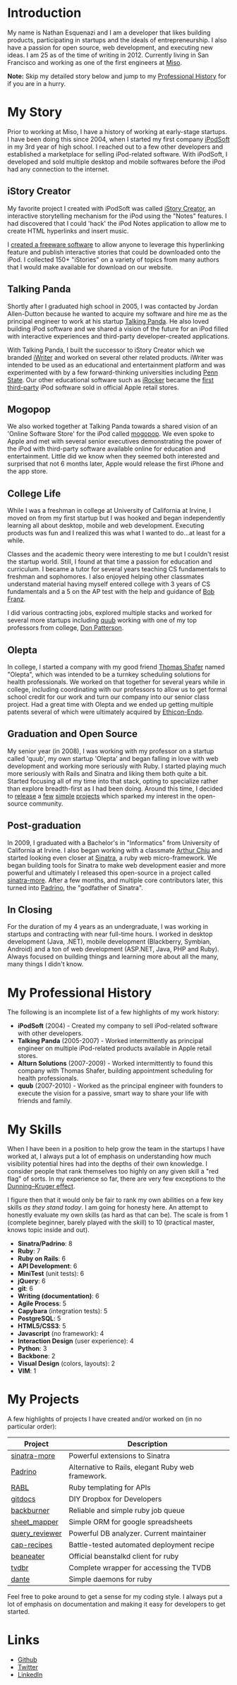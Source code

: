 # Introduction

My name is Nathan Esquenazi and I am a developer that likes building products, 
participating in startups and the ideals of entrepreneurship. I also have a passion for open source,
web development, and executing new ideas. I am 25 as of the time of writing in 2012. 
Currently living in San Francisco and working as one of the first engineers at [Miso](http://gomiso.com).

**Note:** Skip my detailed story below and 
jump to my [Professional History](#my-professional-history)
for if you are in a hurry. 

# My Story

Prior to working at Miso, I have a history of working at early-stage startups. 
I have been doing this since 2004, when I started my first company 
[iPodSoft](http://www.ipodsoft.com/site/pmwiki.php) in my 3rd year of high school. 
I reached out to a few other developers and established a marketplace for selling iPod-related software. 
With iPodSoft, I developed and sold multiple desktop and mobile softwares 
before the iPod had any connection to the internet. 

## iStory Creator

My favorite project I created with iPodSoft was 
called [iStory Creator](http://en.wikipedia.org/wiki/IStory), an interactive
storytelling mechanism for the iPod using the "Notes" features. I had
discovered that I could 'hack' the iPod Notes application
to allow me to create HTML hyperlinks and insert music. 

I [created a freeware software](http://forums.ilounge.com/ipod-classic-legacy-ipods/21018-interactive-games-istory-creator.html) 
to allow anyone to leverage this hyperlinking feature and
publish interactive stories that could be downloaded onto the iPod. 
I collected 150+ "iStories" on a variety of topics 
from many authors that I would make available for download on our website.

## Talking Panda

Shortly after I graduated high school in 2005, I was contacted by Jordan Allen-Dutton
because he wanted to acquire my software and hire me as the principal engineer to work at his startup 
[Talking Panda](http://www.talkingpanda.com/index.html). He also loved building
iPod software and we shared a vision of the future for an iPod filled
with interactive experiences and third-party developer-created applications. 

With Talking Panda, I built the successor to iStory Creator which we branded 
[iWriter](http://talkingpanda.com/iwriter) and worked on several other related products. 
iWriter was intended to be used as an educational and entertainment platform and
was experimented with by a few forward-thinking
universities including [Penn State](http://ets.tlt.psu.edu/white-papers/iwriter-hot-team-results/).
Our other educational software such as [iRocker](http://talkingpanda.com/irocker.php) became the 
[first third-party](http://www.macnn.com/reviews/ibar-and-irocker.html)
iPod software sold in official Apple retail stores. 

## Mogopop

We also worked together at Talking Panda towards a shared vision of an 'Online Software Store' 
for the iPod called [mogopop](http://www.ilounge.com/index.php/reviews/entry/mogopop-inc-mogopopcom-beta/). 
We even spoke to Apple and met with several senior executives demonstrating the power
of the iPod with third-party software available online for education and entertainment. 
Little did we know when they seemed both interested and surprised
that not 6 months later, Apple would release the first iPhone and the app store.

## College Life

While I was a freshman in college at University of California at Irvine, I moved on 
from my first startup but I was hooked and began independently learning all about desktop, mobile and
web development. Executing products was fun and I realized this was
what I wanted to do...at least for a while. 

Classes and the academic theory were interesting to me but I couldn't resist the startup world.
Still, I found at that time a passion for education and curriculum. I became a tutor for several years
teaching CS fundamentals to freshman and sophomores. I also enjoyed helping
other classmates understand material having
myself entered college with 3 years of CS fundamentals and a 5 on the AP test
with the help and guidance of [Bob Franz](http://www.lasv.org/laaefamily/advisors/rfranz.htm).

I did various contracting jobs, explored multiple stacks and worked for several more startups including 
[quub](http://techcrunch.com/2009/04/27/quub-a-micromessaging-service-that-asks-what-are-you-doing-and-means-it/)
working with one of my top professors from college, 
[Don Patterson](http://www.ics.uci.edu/faculty/profiles/view_faculty.php?ucinetid=djpatter).

## Olepta

In college, I started a company with my good friend [Thomas Shafer](https://github.com/growlypants) 
named "Olepta", which was intended to be a turnkey scheduling solutions for health professionals. 
We worked on that together for several years while in college, including coordinating with our professors
to allow us to get formal school credit for our work and turn our company into our senior class project.
Had a great time with Olepta and we ended up getting multiple patents several of which 
were ultimately acquired by [Ethicon-Endo](http://www.ees.com/).

## Graduation and Open Source

My senior year (in 2008), I was working with my professor on a startup called 'quub', my own 
startup 'Olepta' and began falling in love with web development and working more seriously with Ruby. 
I started playing much more seriously with Rails and Sinatra and liking them both quite a bit. Started
focusing all of my time into that stack, opting to specialize rather than explore breadth-first
as I had been doing. Around this time, I decided to
[release](https://github.com/nesquena/wikipedia_search) a [few](https://github.com/nesquena/prototype_notifier)
[simple](https://github.com/nesquena/conditions_fu) [projects](https://github.com/nesquena/prototype_animator)
which sparked my interest in the open-source community.

## Post-graduation

In 2009, I graduated with a Bachelor's in "Informatics" from University of California at Irvine.
I also began working with a classmate [Arthur Chiu](https://github.com/achiu) and
started looking even closer at [Sinatra](http://sinatrarb.com), a ruby web micro-framework.
We began building tools for Sinatra to make web development easier and more powerful
and ultimately I released this open-source in a project called 
[sinatra-more](https://github.com/nesquena/sinatra_more). After a few months,
and multiple core contributors later, this turned into [Padrino](http://padrinorb.com/), 
the "godfather of Sinatra".

## In Closing

For the duration of my 4 years as an undergraduate, I was working in startups and contracting 
with near full-time hours. I worked in desktop development (Java, .NET),
mobile development (Blackberry, Symbian, Android) and a ton of web development (ASP.NET, Java, PHP and Ruby).
Always focused on building things and learning more about all the many, many things I didn't know. 

# My Professional History

The following is an incomplete list of a few highlights of my work history:

 * **iPodSoft** (2004) - Created my company to sell iPod-related software with other developers.
 * **Talking Panda** (2005-2007) - Worked intermittently as principal engineer on multiple iPod-related products available in Apple retail stores.
 * **Alturn Solutions** (2007-2009) - Worked intermittently to found this company with Thomas Shafer, building appointment scheduling for health professionals.
 * **quub** (2007-2010) - Worked as the principal engineer with founders to execute the vision for a passive, smart way to share your life with friends and family.

# My Skills

When I have been in a position to help grow the team in the startups I have worked at,
I always put a lot of emphasis on understanding how much visibility potential hires
had into the depths of their own knowledge. I consider people that rank themselves
too highly on any given skill a "red flag" of sorts. In my experience so far, there
are very few exceptions to the 
[Dunning–Kruger effect](http://en.wikipedia.org/wiki/Dunning%E2%80%93Kruger_effect).

I figure then that it would only be fair to rank my own abilities on a few key skills _as they stand today_. 
I am going for honesty here. An attempt to honestly evaluate my own skills (as hard as that can be).
The scale is from 1 (complete beginner, barely played with the skill) to 
10 (practical master, knows topic inside and out).
 
 * **Sinatra/Padrino**: 8
 * **Ruby**: 7
 * **Ruby on Rails**: 6
 * **API Development**: 6
 * **MiniTest** (unit tests): 6
 * **jQuery**: 6
 * **git**: 6
 * **Writing (documentation)**: 6
 * **Agile Process**: 5
 * **Capybara** (integration tests): 5
 * **PostgreSQL**: 5
 * **HTML5/CSS3**: 5
 * **Javascript** (no framework): 4
 * **Interaction Design** (user experience): 4
 * **Python**: 3
 * **Backbone**: 2
 * **Visual Design** (colors, layouts): 2
 * **VIM**: 1

# My Projects

A few highlights of projects I have created and/or worked on (in no particular order):

| Project | Description                                                                 |
| ------- | -------------------------------                                            |
| [sinatra-more](https://github.com/nesquena/sinatra_more) | Powerful extensions to Sinatra | 
| [Padrino](http://padrinorb.com) | Alternative to Rails, elegant Ruby web framework. |
| [RABL](https://github.com/nesquena/rabl) | Ruby templating for APIs |
| [gitdocs](https://github.com/bazaarlabs/gitdocs) | DIY Dropbox for Developers |
| [backburner](https://github.com/nesquena/backburner) | Reliable and simple ruby job queue |
| [sheet_mapper](https://github.com/nesquena/sheet_mapper) | Simple ORM for google spreadsheets |
| [query_reviewer](https://github.com/nesquena/query_reviewer) | Powerful DB analyzer. Current maintainer |
| [cap-recipes](https://github.com/nesquena/cap-recipes) | Battle-tested automated deployment recipe |
| [beaneater](https://github.com/beanstalkd/beaneater) | Official beanstalkd client for ruby |
| [tvdbr](https://github.com/bazaarlabs/tvdbr) | Complete wrapper for accessing the TVDB |
| [dante](https://github.com/bazaarlabs/dante) | Simple daemons for ruby |

Feel free to poke around to get a sense for my coding style. I always put a lot
of emphasis on documentation and making it easy for developers to get started.

# Links

* [Github](https://github.com/nesquena)
* [Twitter](https://twitter.com/nesquena)
* [LinkedIn](http://www.linkedin.com/pub/nathan-esquenazi/7/537/aa6)